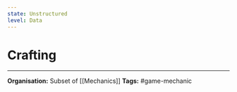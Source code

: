 ```yaml
---
state: Unstructured
level: Data
---
```

# Crafting

___
**Organisation:** Subset of [[Mechanics]]
**Tags:** #game-mechanic